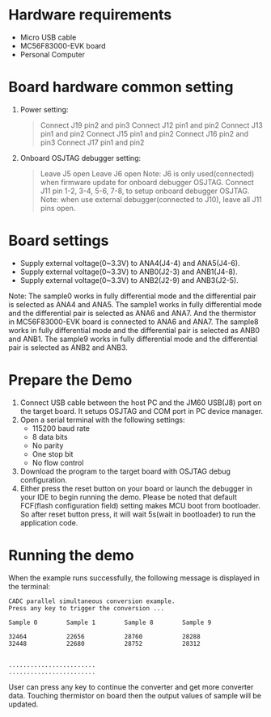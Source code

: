 Hardware requirements
=====================
- Micro USB cable
- MC56F83000-EVK board
- Personal Computer

Board hardware common setting
=============================
1. Power setting:
   > Connect J19 pin2 and pin3
   > Connect J12 pin1 and pin2
   > Connect J13 pin1 and pin2
   > Connect J15 pin1 and pin2
   > Connect J16 pin2 and pin3
   > Connect J17 pin1 and pin2
2. Onboard OSJTAG debugger setting:
   > Leave J5 open
   > Leave J6 open
     Note: J6 is only used(connected) when firmware update for onboard debugger OSJTAG.
   > Connect J11 pin 1-2, 3-4, 5-6, 7-8, to setup onboard debugger OSJTAG.
     Note: when use external debugger(connected to J10), leave all J11 pins open.

Board settings
==============
- Supply external voltage(0~3.3V) to ANA4(J4-4) and ANA5(J4-6).
- Supply external voltage(0~3.3V) to ANB0(J2-3) and ANB1(J4-8).
- Supply external voltage(0~3.3V) to ANB2(J2-9) and ANB3(J2-5).

Note:
  The sample0 works in fully differential mode and the differential pair is selected as ANA4 and ANA5.
  The sample1 works in fully differential mode and the differential pair is selected as ANA6 and ANA7.
  And the thermistor in MC56F83000-EVK board is connected to ANA6 and ANA7.
  The sample8 works in fully differential mode and the differential pair is selected as ANB0 and ANB1.
  The sample9 works in fully differential mode and the differential pair is selected as ANB2 and ANB3.

Prepare the Demo
================
1.  Connect USB cable between the host PC and the JM60 USB(J8) port on the target board. It setups OSJTAG and COM port in PC device manager.
2.  Open a serial terminal with the following settings:
    - 115200 baud rate
    - 8 data bits
    - No parity
    - One stop bit
    - No flow control
3.  Download the program to the target board with OSJTAG debug configuration.
4.  Either press the reset button on your board or launch the debugger in your IDE to begin running the demo. 
    Please be noted that default FCF(flash configuration field) setting makes MCU boot from bootloader. So after reset button press,
    it will wait 5s(wait in bootloader) to run the application code.

Running the demo
================
When the example runs successfully, the following message is displayed in the terminal:

~~~~~~~~~~~~~~~~~~~~~~~~~~~~~~~~~~~
CADC parallel simultaneous conversion example.
Press any key to trigger the conversion ...

Sample 0        Sample 1        Sample 8        Sample 9

32464           22656           28760           28288
32448           22680           28752           28312


........................
........................
~~~~~~~~~~~~~~~~~~~~~~~~~~~~~~~~~~~~

User can press any key to continue the converter and get more converter data. Touching thermistor
on board then the output values of sample will be updated.
